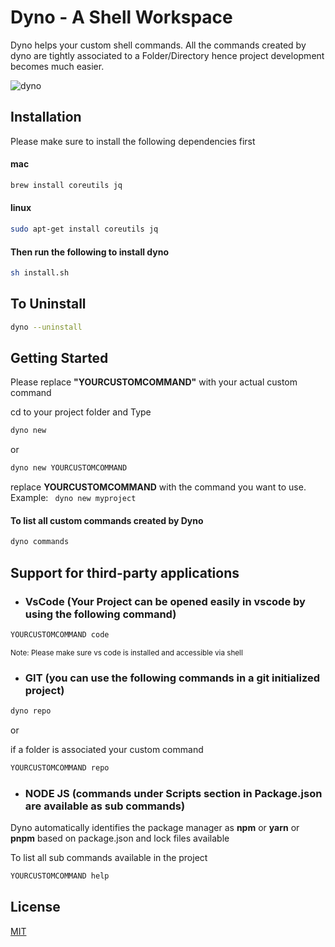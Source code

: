 # Dyno - A Shell Workspace

Dyno helps your custom shell commands. All the commands created by dyno are tightly associated to a Folder/Directory hence project development becomes much easier.

![dyno](https://user-images.githubusercontent.com/7322170/179398912-f1ee5000-7e1e-4ce8-808f-d66a928fd399.gif)

## Installation

Please make sure to install the following dependencies first

#### mac
```bash
brew install coreutils jq
```  

#### linux    
```bash   
sudo apt-get install coreutils jq
```

#### Then run the following to install dyno
```bash
sh install.sh
```
    
## To Uninstall

```bash
dyno --uninstall
```

## Getting Started

Please replace <b>"YOURCUSTOMCOMMAND"</b> with your actual custom command

cd to your project folder and Type

```bash 
dyno new
```
or
```bash 
dyno new YOURCUSTOMCOMMAND
``` 
replace <b>YOURCUSTOMCOMMAND</b> with the command you want to use. Example: ``` dyno new myproject```


#### To list all custom commands created by Dyno
```bash 
dyno commands
``` 

## Support for third-party applications

- ### VsCode (Your Project can be opened easily in vscode by using the following command)

```bash
YOURCUSTOMCOMMAND code
```
<sub>
Note: Please make sure vs code is installed and accessible via shell
</sub>


- ### GIT (you can use the following commands in a git initialized project)
```bash
dyno repo
```
or

if a folder is associated your custom command
```bash
YOURCUSTOMCOMMAND repo
```

- ### NODE JS (commands under Scripts section in Package.json are available as sub commands)

Dyno automatically identifies the package manager as <b>npm</b> or <b>yarn</b> or <b>pnpm</b> based on package.json and lock files available

To list all sub commands available in the project
```bash
YOURCUSTOMCOMMAND help
```

## License
 [MIT](https://choosealicense.com/licenses/mit/)

